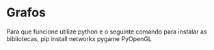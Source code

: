# Grafos

Para que funcione utilize python e o seguinte comando para instalar as bibliotecas,
pip install networkx pygame PyOpenGL    
